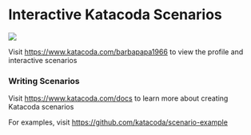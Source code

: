 # Interactive Katacoda Scenarios

[![](http://shields.katacoda.com/katacoda/barbapapa1966/count.svg)](https://www.katacoda.com/barbapapa1966 "Get your profile on Katacoda.com")

Visit https://www.katacoda.com/barbapapa1966 to view the profile and interactive scenarios

### Writing Scenarios
Visit https://www.katacoda.com/docs to learn more about creating Katacoda scenarios

For examples, visit https://github.com/katacoda/scenario-example
